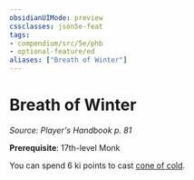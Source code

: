```yaml
---
obsidianUIMode: preview
cssclasses: json5e-feat
tags:
- compendium/src/5e/phb
- optional-feature/ed
aliases: ["Breath of Winter"]
---
```

# Breath of Winter
*Source: Player's Handbook p. 81*  

**Prerequisite**: 17th-level Monk

You can spend 6 ki points to cast [cone of cold](compendium/spells/cone-of-cold.md).
